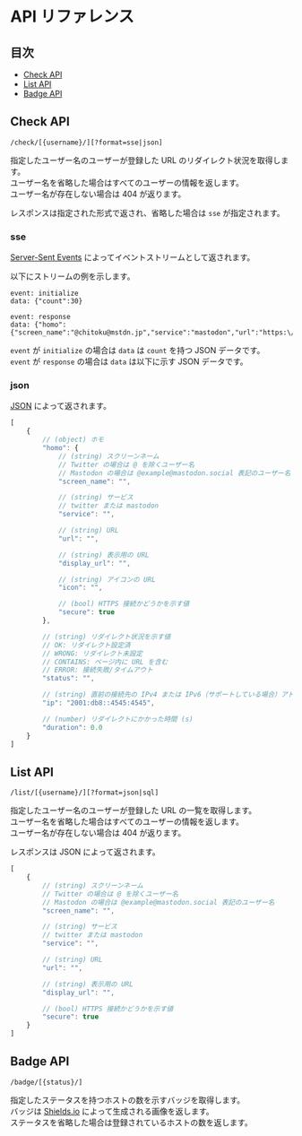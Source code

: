 API リファレンス
================

## 目次

- [Check API](#check-api)
- [List API](#list-api)
- [Badge API](#badge-api)

## Check API

```
/check/[{username}/][?format=sse|json]
```

指定したユーザー名のユーザーが登録した URL のリダイレクト状況を取得します。  
ユーザー名を省略した場合はすべてのユーザーの情報を返します。  
ユーザー名が存在しない場合は 404 が返ります。

レスポンスは指定された形式で返され、省略した場合は `sse` が指定されます。

### sse

[Server-Sent Events](https://www.w3.org/TR/eventsource/) によってイベントストリームとして返されます。

以下にストリームの例を示します。

```
event: initialize
data: {"count":30}

event: response
data: {"homo":{"screen_name":"@chitoku@mstdn.jp","service":"mastodon","url":"https:\/\/homo.chitoku.jp","display_url":"homo.chitoku.jp","secure":true},"status":"OK","duration":0.45}
```

`event` が `initialize` の場合は `data` は `count` を持つ JSON データです。  
`event` が `response` の場合は `data` は以下に示す JSON データです。

### json

[JSON](http://www.json.org/) によって返されます。

```javascript
[
    {
        // (object) ホモ
        "homo": {
            // (string) スクリーンネーム
            // Twitter の場合は @ を除くユーザー名
            // Mastodon の場合は @example@mastodon.social 表記のユーザー名
            "screen_name": "",

            // (string) サービス
            // twitter または mastodon
            "service": "",

            // (string) URL
            "url": "",

            // (string) 表示用の URL
            "display_url": "",

            // (string) アイコンの URL
            "icon": "",

            // (bool) HTTPS 接続かどうかを示す値
            "secure": true
        },

        // (string) リダイレクト状況を示す値
        // OK: リダイレクト設定済
        // WRONG: リダイレクト未設定
        // CONTAINS: ページ内に URL を含む
        // ERROR: 接続失敗/タイムアウト
        "status": "",

        // (string) 直前の接続先の IPv4 または IPv6（サポートしている場合）アドレス
        "ip": "2001:db8::4545:4545",

        // (number) リダイレクトにかかった時間 (s)
        "duration": 0.0
    }
]
```

## List API

```
/list/[{username}/][?format=json|sql]
```

指定したユーザー名のユーザーが登録した URL の一覧を取得します。  
ユーザー名を省略した場合はすべてのユーザーの情報を返します。  
ユーザー名が存在しない場合は 404 が返ります。

レスポンスは JSON によって返されます。

```javascript
[
    {
        // (string) スクリーンネーム
        // Twitter の場合は @ を除くユーザー名
        // Mastodon の場合は @example@mastodon.social 表記のユーザー名
        "screen_name": "",

        // (string) サービス
        // twitter または mastodon
        "service": "",

        // (string) URL
        "url": "",

        // (string) 表示用の URL
        "display_url": "",

        // (bool) HTTPS 接続かどうかを示す値
        "secure": true
    }
]
```

## Badge API

```
/badge/[{status}/]
```

指定したステータスを持つホストの数を示すバッジを取得します。  
バッジは [Shields.io](https://shields.io/) によって生成される画像を返します。  
ステータスを省略した場合は登録されているホストの数を返します。
